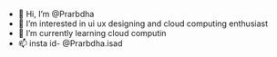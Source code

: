 - 👋 Hi, I’m @Prarbdha
- 👀 I’m interested in ui ux designing and cloud computing enthusiast
- 🌱 I’m currently learning cloud computin
- 📫 insta id- @Prarbdha.isad


<!---
Prarbdha/Prarbdha is a ✨ special ✨ repository because its `README.md` (this file) appears on your GitHub profile.
You can click the Preview link to take a look at your changes.
--->
